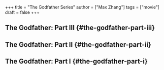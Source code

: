 +++
title = "The Godfather Series"
author = ["Max Zhang"]
tags = ["movie"]
draft = false
+++

## The Godfather: Part III {#the-godfather-part-iii}


## The Godfather: Part II {#the-godfather-part-ii}


## The Godfather: Part I {#the-godfather-part-i}
